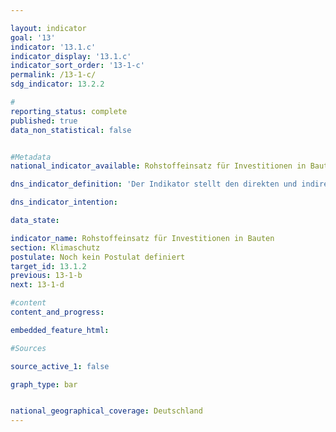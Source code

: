 ```yaml
---

layout: indicator        
goal: '13'        
indicator: '13.1.c'        
indicator_display: '13.1.c'        
indicator_sort_order: '13-1-c'        
permalink: /13-1-c/        
sdg_indicator: 13.2.2        

#
reporting_status: complete        
published: true        
data_non_statistical: false        


#Metadata        
national_indicator_available: Rohstoffeinsatz für Investitionen in Bauten

dns_indicator_definition: 'Der Indikator stellt den direkten und indirekten Rohstoffeinsatz für Investitionen in Bauten in Deutschland als Indexwert dar. Es sind sowohl Rohstoffe wie z.B. Sand oder Kies enthalten, die direkt in Deutschland abgebaut und für Bauinvestitionen verwendet werden, als auch Rohstoffe, die im In- und Ausland für die Herstellung von Gütern eingesetzt werden, die letztlich Bauinvestitionen in Deutschland dienen (z.B. Eisenerz und Energieträger zur Herstellung von Stahl). Damit zeigt der Indikator auch Spill-over-Effekte auf das Ausland auf. Der Rohstoffeinsatz wird in Rohstoffäquivalenten angegeben, d.h. hergestellte Produkte werden im Rahmen einer Modellrechnung in die entsprechende Menge Rohstoffe, die zu ihrer Herstellung benötigt wurde, umgerechnet.<br>Der Indikator umfasst neben nicht erneuerbaren Rohstoffen (fossile Energieträger, Erze, Steine, Erden und Industrieminerale) auch pflanzliche Erzeugnisse, die von der Land- und Forstwirtschaft produziert werden.  Die verfügbaren Daten ermöglichen auch grobe Differenzierung zwischen verschiedenen Rohstoffgruppen.<br>Es ist zu berücksichtigen, dass die Angaben sich auf den Rohstoffeinsatz für Bauinvestitionen beziehen – in Abgrenzung von weiteren Endnachfragekategorien wie „Investitionen in Ausrüstungen“ oder „Konsum privater Haushalte“. Das bedeutet insbesondere, dass der Rohstoffeinsatz für die laufende Nutzung von Bauten (z.B. Energieträger zum Heizen) nicht berücksichtigt wird und dass sowohl Hoch- als auch Tiefbau einschlossen sind. Der Indikator ist also kein Indikator für das Bedürfnisfeld Wohnen oder den Wirtschaftszweig Bau.'        

dns_indicator_intention:      

data_state:        

indicator_name: Rohstoffeinsatz für Investitionen in Bauten        
section: Klimaschutz        
postulate: Noch kein Postulat definiert       
target_id: 13.1.2       
previous: 13-1-b       
next: 13-1-d       

#content         
content_and_progress:        

embedded_feature_html:    

#Sources        

source_active_1: false

graph_type: bar


national_geographical_coverage: Deutschland                
---
```

